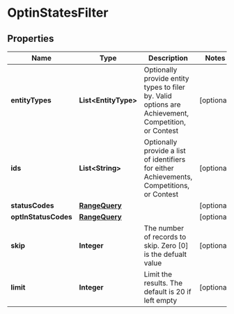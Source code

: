 

# OptinStatesFilter


## Properties

Name | Type | Description | Notes
------------ | ------------- | ------------- | -------------
**entityTypes** | **List&lt;EntityType&gt;** | Optionally provide entity types to filer by. Valid options are Achievement, Competition, or Contest |  [optional]
**ids** | **List&lt;String&gt;** | Optionally provide a list of identifiers for either Achievements, Competitions, or Contest |  [optional]
**statusCodes** | [**RangeQuery**](RangeQuery.md) |  |  [optional]
**optInStatusCodes** | [**RangeQuery**](RangeQuery.md) |  |  [optional]
**skip** | **Integer** | The number of records to skip. Zero [0] is the defualt value |  [optional]
**limit** | **Integer** | Limit the results. The default is 20 if left empty |  [optional]



